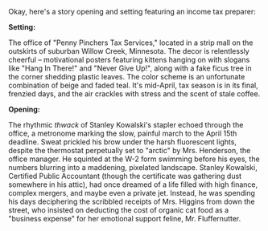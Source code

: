 Okay, here's a story opening and setting featuring an income tax preparer:

**Setting:**

The office of "Penny Pinchers Tax Services," located in a strip mall on the outskirts of suburban Willow Creek, Minnesota.  The decor is relentlessly cheerful – motivational posters featuring kittens hanging on with slogans like "Hang In There!" and "Never Give Up!", along with a fake ficus tree in the corner shedding plastic leaves. The color scheme is an unfortunate combination of beige and faded teal. It's mid-April, tax season is in its final, frenzied days, and the air crackles with stress and the scent of stale coffee.

**Opening:**

The rhythmic *thwack* of Stanley Kowalski's stapler echoed through the office, a metronome marking the slow, painful march to the April 15th deadline. Sweat prickled his brow under the harsh fluorescent lights, despite the thermostat perpetually set to "arctic" by Mrs. Henderson, the office manager. He squinted at the W-2 form swimming before his eyes, the numbers blurring into a maddening, pixelated landscape. Stanley Kowalski, Certified Public Accountant (though the certificate was gathering dust somewhere in his attic), had once dreamed of a life filled with high finance, complex mergers, and maybe even a private jet. Instead, he was spending his days deciphering the scribbled receipts of Mrs. Higgins from down the street, who insisted on deducting the cost of organic cat food as a "business expense" for her emotional support feline, Mr. Fluffernutter.
